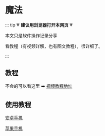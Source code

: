 # 魔法

::: tip
💗   **建议用浏览器打开本网页**  💗

本文只是软件操作记录分享

看教程（有视频详解，也有图文教程），很详细了。

:::


## 教程

不会的可以看这里 ➡️ [视频教程地址](https://pan.quark.cn/s/a03f94489c3a)

## 使用教程

[安卓手机](./android)

[苹果手机](./ios)


